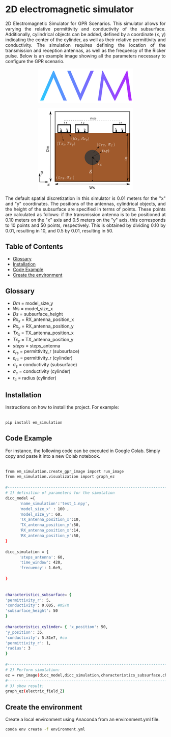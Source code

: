 # 2D electromagnetic simulator
<div align="justify">
2D Electromagnetic Simulator for GPR Scenarios. This simulator allows for varying the relative permittivity and conductivity of the subsurface. Additionally, cylindrical objects can be added, defined by a coordinate (x, y) indicating the center of the cylinder, as well as their relative permittivity and conductivity. The simulation requires defining the location of the transmission and reception antennas, as well as the frequency of the Ricker pulse. Below is an example image showing all the parameters necessary to configure the GPR scenario.
</div>


<p align="center">
  <a href="https://github.com/avmmodules/AVMWeather">
    <img src="https://raw.githubusercontent.com/avmmodules/AVMWeather/main/img/logo.png" alt="Logo" width="300">
  </a>
</p>

<p align="center">
    <img src="https://github.com/aplatag/project_em_simulation_2D/blob/main/images/escenario_GPR.png" alt="GPR-scenario" width="300">
</p>


<div align="justify">
The default spatial discretization in this simulator is 0.01 meters for the "x" and "y" coordinates. The positions of the antennas, cylindrical objects, and the height of the subsurface are specified in terms of points. These points are calculated as follows: if the transmission antenna is to be positioned at 0.10 meters on the "x" axis and 0.5 meters on the "y" axis, this corresponds to 10 points and 50 points, respectively. This is obtained by dividing 0.10 by 0.01, resulting in 10, and 0.5 by 0.01, resulting in 50.
</div>


## Table of Contents

- [Glossary](#Glossary)
- [Installation](#installation)
- [Code Example](#code-example)
- [Create the environment](#Create-the-environment)


## Glossary
* $Dm$ = model_size_y
* $Ws$ = model_size_x
* $Ds$ = subsurface_height
* $Rx_{x}$ = RX_antenna_position_x
* $Rx_{y}$ = RX_antenna_position_y
* $Tx_{x}$ = TX_antenna_position_x
* $Tx_{y}$ = TX_antenna_position_y
* $steps$ = steps_antenna
* $\varepsilon_{rs}$ = permittivity_r (subsurface)
* $\varepsilon_{rc}$ = permittivity_r (cylinder)
* $\sigma_{s}$ = conductivity (subsurface)
* $\sigma_{c}$ = conductivity (cylinder)
* $r_{c}$ = radius (cylinder)


## Installation

Instructions on how to install the project. For example:
```bash

pip install em_simulation
```

## Code Example
For instance, the following code can be executed in Google Colab. Simply copy and paste it into a new Colab notebook.
```bash

from em_simulation.create_gpr_image import run_image
from em_simulation.visualization import graph_ez

#--------------------------------------------------------------------------------
# 1) definition of parameters for the simulation
dicc_model ={
      'name_simulation':'test_1.npy',
      'model_size_x' : 100 ,
      'model_size_y': 60,
      'TX_antenna_position_x':10,
      'TX_antenna_position_y':50,
      'RX_antenna_position_x':14,
      'RX_antenna_position_y':50,
}

dicc_simulation = {
      'steps_antenna': 60,
      'time_window': 420,
      'frecuency': 1.6e9,

}


characteristics_subsurface= { 
'permittivity_r': 5,
'conductivity': 0.005, #mS/m
'subsurface_height': 50
}

characteristics_cylinder= { 'x_position': 50,
'y_position': 35,
'conductivity': 5.81e7, #cu
'permittivity_r': 1,
'radius': 3
}

#--------------------------------------------------------------------------------
# 2) Perform simulation:
ez = run_image(dicc_model,dicc_simulation,characteristics_subsurface,characteristics_cylinder )
#--------------------------------------------------------------------------------
# 3) show result:
graph_ez(electric_field_Z)

```
## Create the environment
Create a local environment using Anaconda from an environment.yml file.

```bash
conda env create -f environment.yml
```

